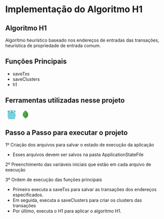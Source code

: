 # Implementação do Algoritmo H1


## Algoritmo H1

Algoritmo heurístico baseado nos endereços de entradas das transações, heurística de propriedade de entrada comum.

## Funções Principais

  * saveTxs
  * saveClusters
  * h1

## Ferramentas utilizadas nesse projeto
<div style="display: inline_block">
  <img align="center" alt="EP-Go" height="30" width="40" src="https://raw.githubusercontent.com/devicons/devicon/master/icons/go/go-original.svg">
  <img align="center" alt="EP-MongoDB" height="30" width="40" src="https://raw.githubusercontent.com/devicons/devicon/master/icons/mongodb/mongodb-original.svg">
</div>

## Passo a Passo para executar o projeto

1º Criação dos arquivos para salvar o estado de execução da aplicação
   * Esses arquivos devem ser salvos na pasta ApplicationStateFile

2º Preenchimento das variáveis iniciais que estão em cada arquivo de execução

3º Ordem de execução das funções principais

 * Primeiro executa a saveTxs para salvar as transações dos endereços especificados.
 * Em seguida, executa a saveClusters para criar os clusters das transações
 * Por último, executa o H1 para aplicar o algoritmo H1.








